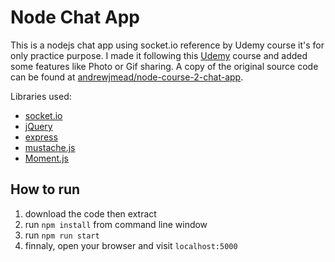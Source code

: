 # Node Chat App

This is a nodejs chat app using socket.io reference by Udemy course it's for only practice purpose.
I made it following this [Udemy](https://www.udemy.com/the-complete-nodejs-developer-course-2) course and added some features like Photo or Gif sharing. 
A copy of the original source code can be found at [andrewjmead/node-course-2-chat-app](https://github.com/andrewjmead/node-course-2-chat-app).

Libraries used:
- [socket.io](https://github.com/socketio/socket.io)
- [jQuery](https://github.com/jquery/jquery)
- [express](https://github.com/expressjs/express)
- [mustache.js](https://github.com/janl/mustache.js)
- [Moment.js](https://github.com/moment/moment)

How to run
---
1. download the code then extract
2. run `npm install` from command line window
3. run `npm run start`
4. finnaly, open your browser and visit `localhost:5000`
